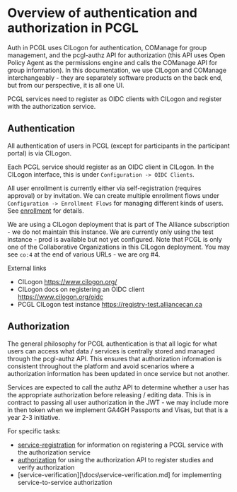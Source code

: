 # Overview of authentication and authorization in PCGL

Auth in PCGL uses CILogon for authentication, COManage for group management, and the pcgl-authz API for authorization (this API uses Open Policy Agent as the permissions engine and calls the COManage API for group information). In this documentation, we use CILogon and COManage interchangeably - they are separately software products on the back end, but from our perspective, it is all one UI. 

PCGL services need to register as OIDC clients with CILogon and register with the authorization service. 

## Authentication

All authentication of users in PCGL (except for participants in the participant portal) is via CILogon. 

Each PCGL service should register as an OIDC client in CILogon. In the CILogon interface, this is under `Configuration -> OIDC Clients`. 

All user enrollment is currently either via self-registration (requires approval) or by invitation. We can create multiple enrollment flows under `Configuration -> Enrollment Flows` for managing different kinds of users. See [enrollment](\docs\enrollment.md) for details. 

We are using a CILogon deployment that is part of The Alliance subscription - we do not maintain this instance. We are currently only using the test instance - prod is available but not yet configured. Note that PCGL is only one of the Collaborative Organizations in this CILogon deployment. You may see `co:4` at the end of various URLs - we are org #4. 

External links
* CILogon https://www.cilogon.org/ 
* CILogon docs on registering an OIDC client https://www.cilogon.org/oidc 
* PCGL CILogon test instance https://registry-test.alliancecan.ca

## Authorization

The general philosophy for PCGL authentication is that all logic for what users can access what data / services is centrally stored and managed through the pcgl-authz API. This ensures that authorization information is consistent throughout the platform and avoid scenarios where a authorization information has been updated in once service but not another. 

Services are expected to call the authz API to determine whether a user has the appropriate authorization before releasing / editing data. This is in contract to passing all user authorization in the JWT - we may include more in then token when we implement GA4GH Passports and Visas, but that is a year 2-3 initiative. 

For specific tasks:

* [service-registration](\docs\service-registration.md) for information on registering a PCGL service with the authorization service 
* [authorization](\docs\authorization.md) for using the authorization API to register studies and verify authorization
* [service-verification][\docs\service-verification.md] for implementing service-to-service authorization
